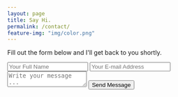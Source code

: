 ```yaml
---
layout: page
title: Say Hi.
permalink: /contact/
feature-img: "img/color.png"
---
```

Fill out the form below and I'll get back to you shortly.

<form action="https://getsimpleform.com/messages?form_api_token=8ed1b9b3272ff1e7b9ba821dc91f672e" method="post">
  <!-- the redirect_to is optional, the form will redirect to the referrer on submission -->
  <input type='hidden' name='redirect_to' value='http://Ayla-TK.github.io/thank-you/' />
  <input type='text' name='name' placeholder='Your Full Name' />
  <input type='email' name='email' placeholder='Your E-mail Address' />
  <textarea name='message' placeholder='Write your message ...'></textarea>
  <input type='submit' value='Send Message' />
</form>